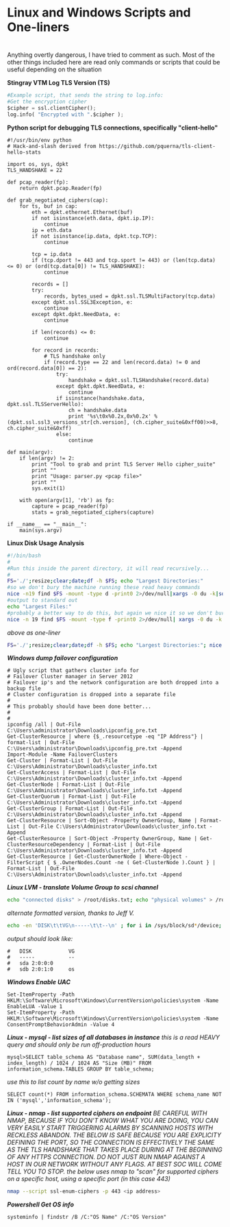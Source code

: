 # Linux and Windows Scripts and One-liners
# 
Anything overtly dangerous, I have tried to comment as such. Most of the other things included here are read only commands or scripts that could be useful depending on the situation 


**Stingray VTM Log TLS Version (TS)**
```py
#Example script, that sends the string to log.info:
#Get the encryption cipher
$cipher = ssl.clientCipher(); 
log.info( "Encrypted with ".$cipher );
```

**Python script for debugging TLS connections, specifically "client-hello"**
```
#!/usr/bin/env python
# Hack-and-slash derived from https://github.com/pquerna/tls-client-hello-stats

import os, sys, dpkt
TLS_HANDSHAKE = 22

def pcap_reader(fp):
    return dpkt.pcap.Reader(fp)

def grab_negotiated_ciphers(cap):
    for ts, buf in cap:
        eth = dpkt.ethernet.Ethernet(buf)
        if not isinstance(eth.data, dpkt.ip.IP):
            continue
        ip = eth.data
        if not isinstance(ip.data, dpkt.tcp.TCP):
            continue

        tcp = ip.data
        if (tcp.dport != 443 and tcp.sport != 443) or (len(tcp.data) <= 0) or (ord(tcp.data[0]) != TLS_HANDSHAKE):
            continue

        records = []
        try:
            records, bytes_used = dpkt.ssl.TLSMultiFactory(tcp.data)
        except dpkt.ssl.SSL3Exception, e:
            continue
        except dpkt.dpkt.NeedData, e:
            continue

        if len(records) <= 0:
            continue

        for record in records:
            # TLS handshake only
            if (record.type == 22 and len(record.data) != 0 and ord(record.data[0]) == 2):
                try:
                    handshake = dpkt.ssl.TLSHandshake(record.data)
                except dpkt.dpkt.NeedData, e:
                    continue
                if isinstance(handshake.data, dpkt.ssl.TLSServerHello):
                    ch = handshake.data
                    print '%s\t0x%0.2x,0x%0.2x' %(dpkt.ssl.ssl3_versions_str[ch.version], (ch.cipher_suite&0xff00)>>8, ch.cipher_suite&0xff)
                else:
                    continue

def main(argv):
    if len(argv) != 2:
        print "Tool to grab and print TLS Server Hello cipher_suite"
        print ""
        print "Usage: parser.py <pcap file>"
        print ""
        sys.exit(1)

    with open(argv[1], 'rb') as fp:
        capture = pcap_reader(fp)
        stats = grab_negotiated_ciphers(capture)

if __name__ == "__main__":
    main(sys.argv)
```

**Linux Disk Usage Analysis**
```sh
#!/bin/bash
#
#Run this inside the parent directory, it will read recursively...
#
FS='./';resize;clear;date;df -h $FS; echo "Largest Directories:"
#so we don't bury the machine running these read heavy commands
nice -n19 find $FS -mount -type d -print0 2>/dev/null|xargs -0 du -k|sort -runk1|head -n20|awk '{printf "%8d MB\t%s\n",($1/1024),$NF}'
#output to standard out
echo "Largest Files:"
#probably a better way to do this, but again we nice it so we don't bury the machine in io
nice -n 19 find $FS -mount -type f -print0 2>/dev/null| xargs -0 du -k | sort -rnk1| head -n20 |awk '{printf "%8d MB\t%s\n",($1/1024),$NF}'
```
*above as one-liner*
```sh
FS='./';resize;clear;date;df -h $FS; echo "Largest Directories:"; nice -n19 find $FS -mount -type d -print0 2>/dev/null|xargs -0 du -k|sort -runk1|head -n20|awk '{printf "%8d MB\t%s\n",($1/1024),$NF}';echo "Largest Files:"; nice -n 19 find $FS -mount -type f -print0 2>/dev/null| xargs -0 du -k | sort -rnk1| head -n20 |awk '{printf "%8d MB\t%s\n",($1/1024),$NF}';
```

***Windows dump failover configuration***
```
# Ugly script that gathers cluster info for 
# Failover Cluster manager in Server 2012
# Failover ip's and the network configuration are both dropped into a backup file
# Cluster configuration is dropped into a separate file
#
# This probably should have been done better...
#
#
ipconfig /all | Out-File C:\Users\administrator\Downloads\ipconfig_pre.txt
Get-ClusterResource | where {$_.resourcetype -eq "IP Address"} | format-list | Out-File C:\Users\administrator\Downloads\ipconfig_pre.txt -Append
Import-Module -Name FailoverClusters
Get-Cluster | Format-List | Out-File C:\Users\Administrator\Downloads\cluster_info.txt
Get-ClusterAccess | Format-List | Out-File C:\Users\Administrator\Downloads\cluster_info.txt -Append
Get-ClusterNode | Format-List | Out-File C:\Users\Administrator\Downloads\cluster_info.txt -Append
Get-ClusterQuorum | Format-List | Out-File C:\Users\Administrator\Downloads\cluster_info.txt -Append
Get-ClusterGroup | Format-List | Out-File C:\Users\Administrator\Downloads\cluster_info.txt -Append
Get-ClusterResource | Sort-Object -Property OwnerGroup, Name | Format-List | Out-File C:\Users\Administrator\Downloads\cluster_info.txt -Append
Get-ClusterResource | Sort-Object -Property OwnerGroup, Name | Get-ClusterResourceDependency | Format-List | Out-File C:\Users\Administrator\Downloads\cluster_info.txt -Append
Get-ClusterResource | Get-ClusterOwnerNode | Where-Object -FilterScript { $_.OwnerNodes.Count -ne ( Get-ClusterNode ).Count } | Format-List | Out-File C:\Users\Administrator\Downloads\cluster_info.txt -Append
```
***Linux LVM - translate Volume Group to scsi channel***
```sh
echo "connected disks" > /root/disks.txt; echo "physical volumes" > /root/physical_volumes.txt; ls -ld /sys/block/sd*/device | awk '{print$9}' | cut -d \/ -f 4 >> /root/disks.txt; pvs | awk '{print$1}' | cut -d \/ -f 3 | sort >> /root/physical_volumes.txt; diff -y /root/disks.txt /root/physical_volumes.txt
```
*alternate formatted version, thanks to Jeff V.*
```sh
echo -en 'DISK\t\tVG\n-----\t\t--\n' ; for i in /sys/block/sd*/device; do echo -n $(ls -ld $i | cut -d'/' -f 4,8 | sed 's/\// /gi') ; echo -ne '\t' ; pvs | tail -n +2 | grep $(echo $i | cut -d'/' -f4) | awk '{print $2}' ; echo ; done
```
*output should look like:*
```
#   DISK            VG
#   -----           --
#   sda 2:0:0:0
#   sdb 2:0:1:0     os
```
***Windows Enable UAC***
```
Set-ItemProperty -Path HKLM:\Software\Microsoft\Windows\CurrentVersion\policies\system -Name EnableLUA -Value 1 
Set-ItemProperty -Path HKLM:\Software\Microsoft\Windows\CurrentVersion\policies\system -Name ConsentPromptBehaviorAdmin -Value 4
```
***Linux - mysql - list sizes of all databases in instance***
*this is a read HEAVY query and should only be run off-production hours*
```
mysql>SELECT table_schema AS "Database name", SUM(data_length + index_length) / 1024 / 1024 AS "Size (MB)" FROM information_schema.TABLES GROUP BY table_schema;
```
*use this to list count by name w/o getting sizes*
```
SELECT count(*) FROM information_schema.SCHEMATA WHERE schema_name NOT IN ('mysql','information_schema');
```
***Linux - nmap - list supported ciphers on endpoint***
*BE CAREFUL WITH NMAP, BECAUSE IF YOU DON'T KNOW WHAT YOU ARE DOING, YOU CAN VERY EASILY START TRIGGERING ALARMS BY SCANNING HOSTS WITH RECKLESS ABANDON.*
*THE BELOW IS SAFE BECAUSE YOU ARE EXPLICITY DEFINING THE PORT, SO THE CONNECTION IS EFFECTIVELY THE SAME AS THE TLS HANDSHAKE THAT TAKES PLACE DURING AT THE BEGINNING OF ANY HTTPS CONNECTION.*
*DO NOT JUST RUN NMAP AGAINST A HOST IN OUR NETWORK WITHOUT ANY FLAGS. AT BEST SOC WILL COME TELL YOU TO STOP.*
*the below uses nmap to "scan" for supported ciphers on a specific host, using a specific port (in this case 443)*
```sh
nmap --script ssl-enum-ciphers -p 443 <ip address>
```
***Powershell Get OS info***
```
systeminfo | findstr /B /C:"OS Name" /C:"OS Version"
```
